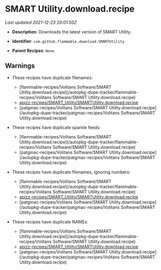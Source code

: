 # SMART Utility.download.recipe

_Last updated 2021-12-23 20:01:50Z_

- **Description**: Downloads the latest version of SMART Utility.

- **Identifier**: `com.github.flammable.download.SMARTUtility`

- **Parent Recipes**: `None`


## Warnings

- These recipes have duplicate filenames:
    - [flammable-recipes/Volitans Software/SMART Utility.download.recipe](/autopkg-dupe-tracker/flammable-recipes/Volitans Software/SMART Utility.download.recipe)
    - [apizz-recipes/SMART_Utility/SMARTUtility.download.recipe](/autopkg-dupe-tracker/apizz-recipes/SMART_Utility/SMARTUtility.download.recipe)
    - [patgmac-recipes/Volitans Software/SMART Utility.download.recipe](/autopkg-dupe-tracker/patgmac-recipes/Volitans Software/SMART Utility.download.recipe)

- These recipes have duplicate sparkle feeds:
    - [flammable-recipes/Volitans Software/SMART Utility.download.recipe](/autopkg-dupe-tracker/flammable-recipes/Volitans Software/SMART Utility.download.recipe)
    - [patgmac-recipes/Volitans Software/SMART Utility.download.recipe](/autopkg-dupe-tracker/patgmac-recipes/Volitans Software/SMART Utility.download.recipe)

- These recipes have duplicate filenames, ignoring numbers:
    - [flammable-recipes/Volitans Software/SMART Utility.download.recipe](/autopkg-dupe-tracker/flammable-recipes/Volitans Software/SMART Utility.download.recipe)
    - [apizz-recipes/SMART_Utility/SMARTUtility.download.recipe](/autopkg-dupe-tracker/apizz-recipes/SMART_Utility/SMARTUtility.download.recipe)
    - [patgmac-recipes/Volitans Software/SMART Utility.download.recipe](/autopkg-dupe-tracker/patgmac-recipes/Volitans Software/SMART Utility.download.recipe)

- These recipes have duplicate NAMEs:
    - [flammable-recipes/Volitans Software/SMART Utility.download.recipe](/autopkg-dupe-tracker/flammable-recipes/Volitans Software/SMART Utility.download.recipe)
    - [apizz-recipes/SMART_Utility/SMARTUtility.download.recipe](/autopkg-dupe-tracker/apizz-recipes/SMART_Utility/SMARTUtility.download.recipe)
    - [patgmac-recipes/Volitans Software/SMART Utility.download.recipe](/autopkg-dupe-tracker/patgmac-recipes/Volitans Software/SMART Utility.download.recipe)